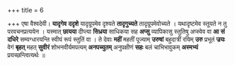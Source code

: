 +++
title = 6

+++
एषा वैश्वदेवी। **यादृगेव** **ददृशे** यादृग्रूपमेव दृश्यते **तादृगुच्यते** तादृग्रूपमेवोच्यते । यथादृष्टमेव स्तूयते न तु परवचनप्रत्ययेन । यस्मात् **छायया** दीप्त्या **सिध्रया** साधिकया सह **अप्सु** व्यापिकासु स्तुतिषु अप्स्वेव वा **आ** **सं** **दधिरे** सम्यग्धारयन्ति स्वीयं रूपं स्तुतिं वा । ते देवाः **महीं** महतीं पूज्याम् **उरुषां** बहुदात्रीं रयिम् **उरु** प्रभूतं **ज्रयः** वेगं **बृहत्** महत् **सुवीरं** शोभनवीर्यमपत्यम् **अनपच्युतम्** अनुपक्षीणं **सहः** बलं चाभिभावुकम् **अस्मभ्यं** प्रयच्छन्त्वित्यर्थः ॥